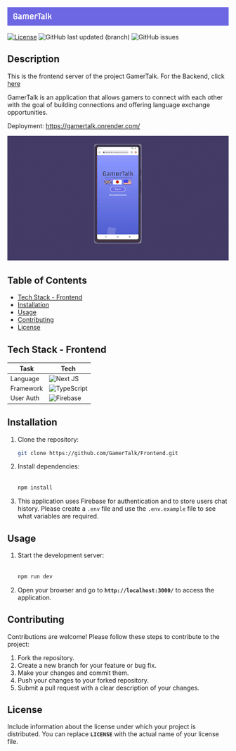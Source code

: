 <img src="/public\GamerTalkWideLogo.png" alt="Header" title="Header" width="1200">

[![License](https://img.shields.io/badge/license-MIT-blue.svg)](LICENSE) ![GitHub last updated (branch)](https://img.shields.io/github/last-commit/GamerTalk/Frontend/main) ![GitHub issues](https://img.shields.io/github/issues/GamerTalk/Frontend) 


## Description

This is the frontend server of the project GamerTalk. For the Backend, click <a href="https://github.com/GamerTalk/Backend">here</a>

GamerTalk is an application that allows gamers to connect with each other with the goal of building connections and offering language exchange opportunities.

Deployment: https://gamertalk.onrender.com/

<p align="center"><img src="/public\demo_video.gif"  width="600"></p>

## Table of Contents

- [Tech Stack - Frontend](#tech-stack---frontend)
- [Installation](#installation)
- [Usage](#usage)
- [Contributing](#contributing)
- [License](#license)

## Tech Stack - Frontend

| Task       | Tech        |
| ---------- | ----------- |
| Language   | ![Next JS](https://img.shields.io/badge/Next-black?style=for-the-badge&logo=next.js&logoColor=white)    |
| Framework  | ![TypeScript](https://img.shields.io/badge/typescript-%23007ACC.svg?style=for-the-badge&logo=typescript&logoColor=white)  |
|  User Auth | ![Firebase](https://img.shields.io/badge/firebase-%23039BE5.svg?style=for-the-badge&logo=firebase) |


## Installation

1. Clone the repository:

   ```bash
   git clone https://github.com/GamerTalk/Frontend.git

   ```

2. Install dependencies:
    
    ```bash
    
    npm install 
    
    ```

3. This application uses Firebase for authentication and to store users chat history. Please create a `.env` file and use the `.env.example` file to see what variables are required.
    

## Usage

1. Start the development server:

    ```bash
    
    npm run dev
    
    ```
    
2. Open your browser and go to **`http://localhost:3000/`** to access the application.

## **Contributing**

Contributions are welcome! Please follow these steps to contribute to the project:

1. Fork the repository.
2. Create a new branch for your feature or bug fix.
3. Make your changes and commit them.
4. Push your changes to your forked repository.
5. Submit a pull request with a clear description of your changes.

## **License**

Include information about the license under which your project is distributed. You can replace **`LICENSE`** with the actual name of your license file.
